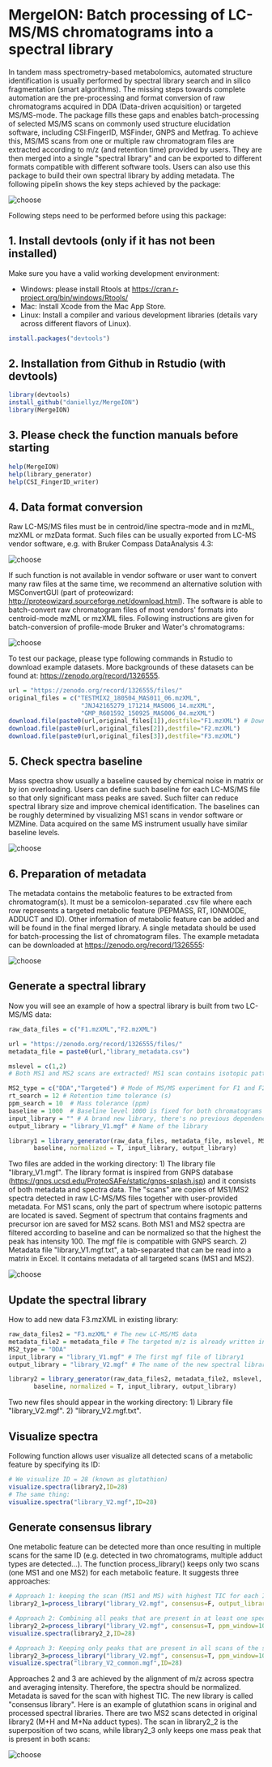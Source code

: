 # MergeION: Batch processing of LC-MS/MS chromatograms into a spectral library

In tandem mass spectrometry-based metabolomics, automated structure identification is usually performed by spectral library search and in silico fragmentation (smart algorithms).
The missing steps towards complete automation are the pre-processing and format conversion of raw chromatograms acquired in DDA (Data-driven acquisition) or targeted MS/MS-mode. 
The package fills these gaps and enables batch-processing of selected MS/MS scans on commonly used structure elucidation software, including CSI:FingerID, MSFinder, GNPS and Metfrag. 
To achieve this, MS/MS scans from one or multiple raw chromatogram files are extracted according to m/z (and retention time) provided by users. 
They are then merged into a single "spectral library" and can be exported to different formats compatible with different software tools. Users can also use this package to build their own spectral library by adding metadata. The following pipelin shows the key steps achieved by the package:

![choose](inst/workflow.png)

Following steps need to be performed before using this package:

## 1. Install devtools (only if it has not been installed)

Make sure you have a valid working development environment:
* Windows: please install Rtools at https://cran.r-project.org/bin/windows/Rtools/
* Mac: Install Xcode from the Mac App Store.
* Linux: Install a compiler and various development libraries (details vary across different flavors of Linux).

```R
install.packages("devtools")
```

## 2. Installation from Github in Rstudio (with devtools)

```R
library(devtools)
install_github("daniellyz/MergeION")
library(MergeION)
```
## 3. Please check the function manuals before starting

```R
help(MergeION)
help(library_generator)
help(CSI_FingerID_writer)
```

## 4. Data format conversion

Raw LC-MS/MS files must be in centroid/line spectra-mode and in mzML, mzXML or mzData format. Such files can be usually exported from LC-MS vendor software, e.g. with Bruker Compass DataAnalysis 4.3:

![choose](inst/Bruker.png)

If such function is not available in vendor software or user want to convert many raw files at the same time, we recommend an alternative solution with MSConvertGUI (part of proteowizard: http://proteowizard.sourceforge.net/download.html). The software is able to batch-convert raw chromatogram files of most vendors' formats into centroid-mode mzML or mzXML files. Following instructions are given for batch-conversion of profile-mode Bruker and Water's chromatograms:

![choose](inst/MSConvert.PNG)

To test our package, please type following commands in Rstudio to download example datasets. More backgrounds of these datasets can be found at: https://zenodo.org/record/1326555.

```R
url = "https://zenodo.org/record/1326555/files/"
original_files = c("TESTMIX2_180504_MAS011_06.mzXML",
                    "JNJ42165279_171214_MAS006_14.mzXML",
                    "GMP_R601592_150925_MAS006_04.mzXML")
download.file(paste0(url,original_files[1]),destfile="F1.mzXML") # Download and rename the files
download.file(paste0(url,original_files[2]),destfile="F2.mzXML")
download.file(paste0(url,original_files[3]),destfile="F3.mzXML")
```
## 5. Check spectra baseline

Mass spectra show usually a baseline caused by chemical noise in matrix or by ion overloading. Users can define such baseline for each LC-MS/MS file so that only significant mass peaks are saved. Such filter can reduce spectral library size and improve chemical identification. The baselines can be roughly determined by visualizing MS1 scans in vendor software or MZMine. Data acquired on the same MS instrument usually have similar baseline levels.

![choose](inst/base.png)

## 6. Preparation of metadata

The metadata contains the metabolic features to be extracted from chromatogram(s). It must be a semicolon-separated .csv file where each row represents a targeted metabolic feature (PEPMASS, RT, IONMODE, ADDUCT and ID). Other information of metabolic feature can be added and will be found in the final merged library. A single metadata should be used for batch-processing the list of chromatogram files. The example metadata can be downloaded at https://zenodo.org/record/1326555:

![choose](inst/meta.png)


## Generate a spectral library

Now you will see an example of how a spectral library is built from two LC-MS/MS data:

```R
raw_data_files = c("F1.mzXML","F2.mzXML")

url = "https://zenodo.org/record/1326555/files/"
metadata_file = paste0(url,"library_metadata.csv")

mslevel = c(1,2) 
# Both MS1 and MS2 scans are extracted! MS1 scan contains isotopic pattern of targeted m/z and can improve identification

MS2_type = c("DDA","Targeted") # Mode of MS/MS experiment for F1 and F2 respectively
rt_search = 12 # Retention time tolerance (s)
ppm_search = 10  # Mass tolerance (ppm)
baseline = 1000  # Baseline level 1000 is fixed for both chromatograms
input_library = "" # A brand new library, there's no previous dependency
output_library = "library_V1.mgf" # Name of the library

library1 = library_generator(raw_data_files, metadata_file, mslevel, MS2_type, rt_search, ppm_search,
       baseline, normalized = T, input_library, output_library)
```

Two files are added in the working directory: 1) The library file "library_V1.mgf". The library format is inspired from GNPS database (https://gnps.ucsd.edu/ProteoSAFe/static/gnps-splash.jsp) and it consists of both metadata and spectra data. The "scans" are copies of MS1/MS2 spectra detected in raw LC-MS/MS files together with user-provided metadata. For MS1 scans, only the part of spectrum where isotopic patterns are located is saved. Segment of spectrum that contains fragments and precursor ion are saved for MS2 scans. Both MS1 and MS2 spectra are filtered according to baseline and can be normalized so that the highest the peak has intensity 100. The mgf file is compatible with GNPS search. 2) Metadata file "library_V1.mgf.txt", a tab-separated that can be read into a matrix in Excel. It contains metadata of all targeted scans (MS1 and MS2).  

![choose](inst/library.png)

## Update the spectral library

How to add new data F3.mzXML in existing library:

```R
raw_data_files2 = "F3.mzXML" # The new LC-MS/MS data
metadata_file2 = metadata_file # The targeted m/z is already written in input metadata
MS2_type = "DDA" 
input_library = "library_V1.mgf" # The first mgf file of library1
output_library = "library_V2.mgf" # The name of the new spectral library

library2 = library_generator(raw_data_files2, metadata_file2, mslevel, MS2_type, rt_search, ppm_search,
       baseline, normalized = T, input_library, output_library)
```

Two new files should appear in the working directory: 1) Library file "library_V2.mgf". 2) "library_V2.mgf.txt".

## Visualize spectra

Following function allows user visualize all detected scans of a metabolic feature by specifying its ID: 

```R
# We visualize ID = 28 (known as glutathion)
visualize.spectra(library2,ID=28)
# The same thing:
visualize.spectra("library_V2.mgf",ID=28)
```
## Generate consensus library

One metabolic feature can be detected more than once resulting in multiple scans for the same ID (e.g. detected in two chromatograms, multiple adduct types are detected...). The function process_library() keeps only two scans (one MS1 and one MS2) for each metabolic feature. It suggests three approaches:  

```R
# Approach 1: keeping the scan (MS1 and MS) with highest TIC for each ID:
library2_1=process_library("library_V2.mgf", consensus=F, output_library="library_V2_0.mgf")

# Approach 2: Combining all peaks that are present in at least one spectrum of the same ID. 
library2_2=process_library("library_V2.mgf", consensus=T, ppm_window=10, output_library="library_V2_consensus.mgf")
visualize.spectra(library2_2,ID=28)

# Approach 3: Keeping only peaks that are present in all scans of the same ID.
library2_3=process_library("library_V2.mgf", consensus=T, ppm_window=10, strict=T, output_library="library_V2_common.mgf")
visualize.spectra("library_V2_common.mgf",ID=28)
```
Approaches 2 and 3 are achieved by the alignment of m/z across spectra and averaging intensity. Therefore, the spectra should be normalized. Metadata is saved for the scan with highest TIC. The new library is called "consensus library". Here is an example of glutathion scans in original and processed spectral libraries. There are two MS2 scans detected in original library2 (M+H and M+Na adduct types). The scan in library2_2 is the superposition of two scans, while library2_3 only keeps one mass peak that is present in both scans:

![choose](inst/common1.png)

